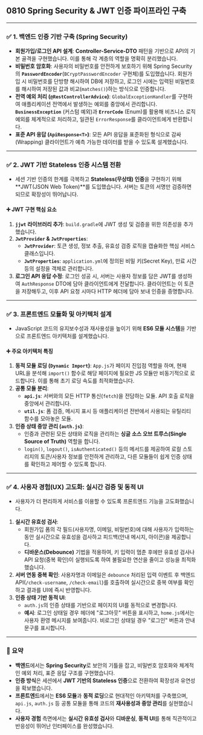 ## 0810 Spring Security & JWT 인증 파이프라인 구축

---

### ✅ 1. 백엔드 인증 기반 구축 (Spring Security)

*   **회원가입/로그인 API 설계**: **Controller-Service-DTO** 패턴을 기반으로 API의 기본 골격을 구현했습니다. 이를 통해 각 계층의 역할을 명확히 분리했습니다.
*   **비밀번호 암호화**: 사용자의 비밀번호를 안전하게 보호하기 위해 Spring Security의 **`PasswordEncoder`**(`BCryptPasswordEncoder` 구현체)를 도입했습니다. 회원가입 시 비밀번호를 단방향 해시하여 DB에 저장하고, 로그인 시에는 입력된 비밀번호를 해시하여 저장된 값과 비교(`matches()`)하는 방식으로 인증합니다.
*   **전역 예외 처리 (`@RestControllerAdvice`)**: `GlobalExceptionHandler`를 구현하여 애플리케이션 전역에서 발생하는 예외를 중앙에서 관리합니다. **`BusinessException`** (커스텀 예외)과 **`ErrorCode`** (Enum)를 활용해 비즈니스 로직 예외를 체계적으로 처리하고, 일관된 `ErrorResponse`를 클라이언트에게 반환합니다.
*   **표준 API 응답 (`ApiResponse<T>`)**: 모든 API 응답을 표준화된 형식으로 감싸(Wrapping) 클라이언트가 예측 가능한 데이터를 받을 수 있도록 설계했습니다.

---

### ✅ 2. JWT 기반 Stateless 인증 시스템 전환

*   세션 기반 인증의 한계를 극복하고 **Stateless(무상태) 인증**을 구현하기 위해 **JWT(JSON Web Token)**를 도입했습니다. 서버는 토큰의 서명만 검증하면 되므로 확장성이 뛰어납니다.

#### ➕ JWT 구현 핵심 요소

1.  **`jjwt` 라이브러리 추가**: `build.gradle`에 JWT 생성 및 검증을 위한 의존성을 추가했습니다.
2.  **`JwtProvider` & `JwtProperties`**:
    *   **`JwtProvider`**: 토큰 생성, 정보 추출, 유효성 검증 로직을 캡슐화한 핵심 서비스 클래스입니다.
    *   **`JwtProperties`**: `application.yml`에 정의된 비밀 키(Secret Key), 만료 시간 등의 설정을 객체로 관리합니다.
3.  **로그인 API 응답 수정**: 로그인 성공 시, 서버는 사용자 정보를 담은 JWT를 생성하여 `AuthResponse` DTO에 담아 클라이언트에게 전달합니다. 클라이언트는 이 토큰을 저장해두고, 이후 API 요청 시마다 HTTP 헤더에 담아 보내 인증을 증명합니다.

---

### ✅ 3. 프론트엔드 모듈화 및 아키텍처 설계

*   JavaScript 코드의 유지보수성과 재사용성을 높이기 위해 **ES6 모듈 시스템**을 기반으로 프론트엔드 아키텍처를 설계했습니다.

#### ➕ 주요 아키텍처 특징

1.  **동적 모듈 로딩 (`Dynamic Import`)**: `App.js`가 페이지 진입점 역할을 하며, 현재 URL을 분석해 `import()` 함수로 해당 페이지에 필요한 JS 모듈만 비동기적으로 로드합니다. 이를 통해 초기 로딩 속도를 최적화했습니다.
2.  **공통 모듈 분리**:
    *   **`api.js`**: 서버와의 모든 HTTP 통신(`fetch`)을 전담하는 모듈. API 호출 로직을 중앙에서 관리합니다.
    *   **`util.js`**: 폼 검증, 메시지 표시 등 애플리케이션 전반에서 사용되는 유틸리티 함수를 모아놓은 모듈.
3.  **인증 상태 중앙 관리 (`auth.js`)**:
    *   인증과 관련된 모든 상태와 로직을 관리하는 **싱글 소스 오브 트루스(Single Source of Truth)** 역할을 합니다.
    *   `login()`, `logout()`, `isAuthenticated()` 등의 메서드를 제공하여 로컬 스토리지의 토큰/사용자 정보를 안전하게 관리하고, 다른 모듈들이 쉽게 인증 상태를 확인하고 제어할 수 있도록 합니다.

---

### ✅ 4. 사용자 경험(UX) 고도화: 실시간 검증 및 동적 UI

*   사용자가 더 편리하게 서비스를 이용할 수 있도록 프론트엔드 기능을 고도화했습니다.

1.  **실시간 유효성 검사**:
    *   회원가입 폼의 각 필드(사용자명, 이메일, 비밀번호)에 대해 사용자가 입력하는 동안 실시간으로 유효성을 검사하고 피드백(안내 메시지, 아이콘)을 제공합니다.
    *   **디바운스(Debounce)** 기법을 적용하여, 키 입력이 멈춘 후에만 유효성 검사나 API 요청(중복 확인)이 실행되도록 하여 불필요한 연산을 줄이고 성능을 최적화했습니다.
2.  **서버 연동 중복 확인**: 사용자명과 이메일은 `debounce` 처리된 입력 이벤트 후 백엔드 API(`/check-username`, `/check-email`)를 호출하여 실시간으로 중복 여부를 확인하고 결과를 UI에 즉시 반영합니다.
3.  **인증 상태 기반 동적 UI**:
    *   `auth.js`의 인증 상태를 기반으로 페이지의 UI를 동적으로 변경합니다.
    *   **예시**: 로그인 상태일 경우 헤더에 "로그아웃" 버튼을 표시하고, `home.js`에서는 사용자 환영 메시지를 보여줍니다. 비로그인 상태일 경우 "로그인" 버튼과 안내 문구를 표시합니다.

---

### 📌 요약

*   **백엔드**에서는 **Spring Security**로 보안의 기틀을 잡고, 비밀번호 암호화와 체계적인 예외 처리, 표준 응답 구조를 구현했습니다.
*   **인증 방식**은 세션에서 **JWT 기반의 Stateless 인증**으로 전환하여 확장성과 유연성을 확보했습니다.
*   **프론트엔드**에서는 **ES6 모듈**과 **동적 로딩**으로 현대적인 아키텍처를 구축했으며, `api.js`, `auth.js` 등 공통 모듈을 통해 코드의 **재사용성과 중앙 관리**를 실현했습니다.
*   **사용자 경험** 측면에서는 **실시간 유효성 검사**와 **디바운싱**, **동적 UI**를 통해 직관적이고 반응성이 뛰어난 인터페이스를 완성했습니다.